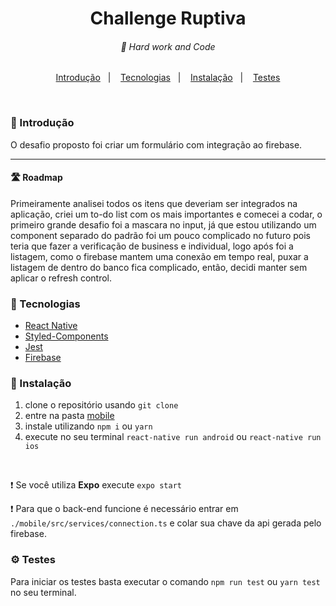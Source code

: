 <div align="center">
   <h1>Challenge Ruptiva</h1>
</div>

<h6 align="center">
🥋 Hard work and Code 
</h6>

<p align="center">
    <a href="#introduction">Introdução</a>&nbsp;&nbsp;&nbsp;|&nbsp;&nbsp;&nbsp;
    <a href="#tecnologies">Tecnologias</a>&nbsp;&nbsp;&nbsp;|&nbsp;&nbsp;&nbsp;
    <a href="#install">Instalação</a>&nbsp;&nbsp;&nbsp;|&nbsp;&nbsp;&nbsp;
    <a href="#tests">Testes</a>
</p>

<br>

<h3 id="introduction"> 🏁 Introdução </h3>
<p>O desafio proposto foi criar um formulário com integração ao firebase.</p>
<hr />
<h4 id="introduction">🛣 Roadmap </h4>
Primeiramente analisei todos os itens que deveriam ser integrados na aplicação, criei um to-do list com os mais importantes e comecei a codar, o primeiro grande desafio foi a mascara no input, já que estou utilizando um component separado do padrão foi um pouco complicado no futuro pois teria que fazer a verificação de business e individual, logo após foi a listagem, como o firebase mantem uma conexão em tempo real, puxar a listagem de dentro do banco fica complicado, então, decidi manter sem aplicar o refresh control.

<h3 id="tecnologies">  🚀 Tecnologias </h3>

- [React Native]("https://reactnative.dev/")
- [Styled-Components]("https://styled-components.com/")
- [Jest]("https://jestjs.io/")
- [Firebase]("https://firebase.google.com/?hl=pt-br")


<h3 id="install"> 📲 Instalação </h3>

1. clone o repositório usando `git clone`
2. entre na pasta [mobile](mobile)
3. instale utilizando `npm i` ou `yarn`
4. execute no seu terminal `react-native run android` ou `react-native run ios`
<br>

❗ Se você utiliza **Expo** execute `expo start`

❗ Para que o back-end funcione é necessário entrar em `./mobile/src/services/connection.ts` e colar sua chave da api gerada pelo firebase.

<h3 id="tests"> ⚙ Testes </h3>

Para iniciar os testes basta executar o comando `npm run test` ou `yarn test` no seu terminal.

<br>
